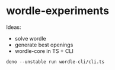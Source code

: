 # wordle-experiments

Ideas:

- solve wordle
- generate best openings
- wordle-core in TS + CLI

`deno --unstable run wordle-cli/cli.ts`